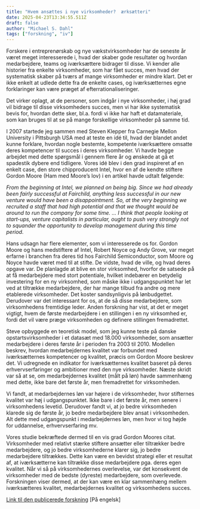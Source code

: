 ```yaml
---
title: "Hvem ansættes i nye virksomheder?  ærksætteri"
date: 2025-04-23T13:34:55.511Z
draft: false
author: "Michael S. Dahl"
tags: ["forskning", "iv"]
---
```


Forskere i entreprenørskab og nye vækstvirksomheder har de seneste år været meget interesserede i, hvad der skaber gode resultater og hvordan medarbejdere, teams og iværksættere bidrager til disse. Vi kender alle historier fra enkelte virksomheder, som har fået succes, men hvad der systematisk skaber på tværs af mange virksomheder er mindre klart. Det er ikke enkelt at udlede dette fra de enkelte cases, og iværksætternes egne forklaringer kan være præget af efterrationaliseringer.

Det virker oplagt, at de personer, som indgår i nye virksomheder, i høj grad vil bidrage til disse virksomheders succes, men vi har ikke systematisk bevis for, hvordan dette sker, bl.a. fordi vi ikke har haft et datamateriale, som kan bruges til at se på mange forskellige virksomheder på samme tid.

I 2007 startede jeg sammen med Steven Klepper fra Carnegie Mellon University i Pittsburgh USA med at teste en idé til, hvad der blandet andet kunne forklare, hvordan nogle bestemte, kompetente iværksættere omsatte deres kompetencer til succes i deres virksomheder. Vi havde begge arbejdet med dette spørgsmål i gennem flere år og ønskede at gå et spadestik dybere end tidligere. Vores idé blev i den grad inspireret af en enkelt case, den store chipproducent Intel, hvor en af de kendte stiftere Gordon Moore (Ham med Moore’s lov) i en artikel havde udtalt følgende:

*From the beginning at Intel, we planned on being big. Since we had already been fairly successful at Fairchild, anything less successful in our new venture would have been a disappointment. So, at the very beginning we recruited a staff that had high potential and that we thought would be around to run the company for some time. … I think that people looking at start-ups, venture capitalists in particular, ought to push very strongly not to squander the opportunity to develop management during this time period.*

Hans udsagn har flere elementer, som vi interesserede os for. Gordon Moore og hans medstiftere af Intel, Robert Noyce og Andy Grove, var meget erfarne i branchen fra deres tid hos Fairchild Semiconductor, som Moore og Noyce havde været med til at stifte. De vidste, hvad de ville, og hvad deres opgave var. De planlagde at blive en stor virksomhed, hvorfor de satsede på at få medarbejdere med stort potentiale, hvilket indebærer en betydelig investering for en ny virksomhed, som måske ikke i udgangspunktet har let ved at tiltrække medarbejdere, der har mange tilbud fra andre og mere etablerede virksomheder. Det koster sandsynligvis på lønbudgettet. Derudover var det interessant for os, at de så disse medarbejdere, som virksomhedens fremtidige leder. Anden forskning har vist, at det er meget vigtigt, hvem de første medarbejdere i en stillingen i en ny virksomhed er, fordi det vil være præge virksomheden og definere stillingen fremadrettet.

Steve opbyggede en teoretisk model, som jeg kunne teste på danske opstartsvirksomheder i et datasæt med 18.000 virksomheder, som ansætter medarbejdere i deres første år i perioden fra 2003 til 2010. Modellen beskrev, hvordan medarbejdernes kvalitet var forbundet med iværksætternes kompetencer og kvalitet, præcis om Gordon Moore beskrev det. Vi udregnede en indikator for iværksætternes kvalitet baseret på deres erhvervserfaringer og ambitioner med den nye virksomheder. Næste skridt var så at se, om medarbejdernes kvalitet (målt på løn) havde sammenhæng med dette, ikke bare det første år, men fremadrettet for virksomheden.

Vi fandt, at medarbejdernes løn var højere i de virksomheder, hvor stifternes kvalitet var høj i udgangspunktet. Ikke bare i det første år, men senere i virksomhedens levetid. Derudover fandt vi, at jo bedre virksomheden klarede sig de første år, jo bedre medarbejdere blev ansat i virksomheden. Alt dette med udgangspunkt i medarbejdernes løn, men hvor vi tog højde for uddannelse, erhvervserfaring mv.

Vores studie bekræftede dermed til en vis grad Gordon Moores citat. Virksomheder med relativt stærke stiftere ansætter eller tiltrækker bedre medarbejdere, og jo bedre virksomhederne klarer sig, jo bedre medarbejdere tiltrækkes. Dette kan være en bevidst strategi eller et resultat af, at iværksætterne kan tiltrække disse medarbejdere pga. deres egen kvalitet. Når vi så på virksomhedernes overlevelse, var det konsekvent de virksomheder med de bedste (dyreste) medarbejdere, som overlevede. Forskningen viser dermed, at der kan være en klar sammenhæng mellem iværksætteres kvalitet, medarbejdernes kvalitet og virksomhedens succes.

[Link til den publicerede forskning](tab:https://michaeldahl.github.io/files/pubs/Dahl-Klepper-2015-ICC.pdf) [På engelsk]
